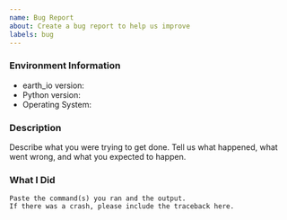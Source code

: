 ```yaml
---
name: Bug Report
about: Create a bug report to help us improve
labels: bug
---
```


<!-- Please search existing issues to avoid creating duplicates. -->

### Environment Information

-   earth_io version:
-   Python version:
-   Operating System:

### Description

Describe what you were trying to get done.
Tell us what happened, what went wrong, and what you expected to happen.

### What I Did

```
Paste the command(s) you ran and the output.
If there was a crash, please include the traceback here.
```
